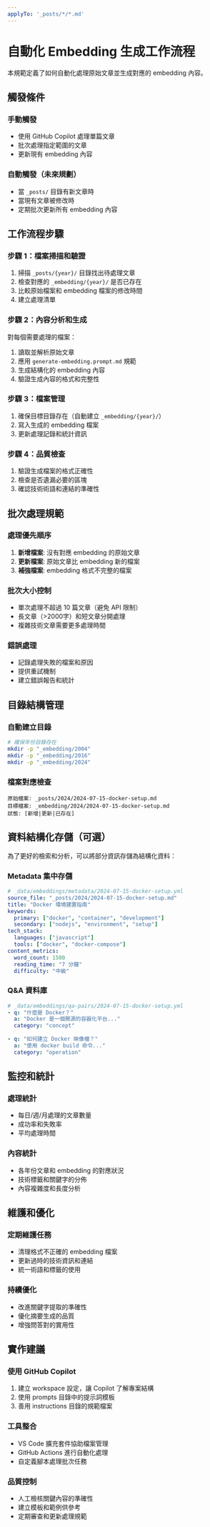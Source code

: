 ```yaml
---
applyTo: '_posts/*/*.md'
---
```


# 自動化 Embedding 生成工作流程

本規範定義了如何自動化處理原始文章並生成對應的 embedding 內容。

## 觸發條件

### 手動觸發
- 使用 GitHub Copilot 處理單篇文章
- 批次處理指定範圍的文章
- 更新現有 embedding 內容

### 自動觸發（未來規劃）
- 當 `_posts/` 目錄有新文章時
- 當現有文章被修改時
- 定期批次更新所有 embedding 內容

## 工作流程步驟

### 步驟 1：檔案掃描和驗證
1. 掃描 `_posts/{year}/` 目錄找出待處理文章
2. 檢查對應的 `_embedding/{year}/` 是否已存在
3. 比較原始檔案和 embedding 檔案的修改時間
4. 建立處理清單

### 步驟 2：內容分析和生成
對每個需要處理的檔案：
1. 讀取並解析原始文章
2. 應用 `generate-embedding.prompt.md` 規範
3. 生成結構化的 embedding 內容
4. 驗證生成內容的格式和完整性

### 步驟 3：檔案管理
1. 確保目標目錄存在（自動建立 `_embedding/{year}/`）
2. 寫入生成的 embedding 檔案
3. 更新處理記錄和統計資訊

### 步驟 4：品質檢查
1. 驗證生成檔案的格式正確性
2. 檢查是否遺漏必要的區塊
3. 確認技術術語和連結的準確性

## 批次處理規範

### 處理優先順序
1. **新增檔案**: 沒有對應 embedding 的原始文章
2. **更新檔案**: 原始文章比 embedding 新的檔案  
3. **補強檔案**: embedding 格式不完整的檔案

### 批次大小控制
- 單次處理不超過 10 篇文章（避免 API 限制）
- 長文章（>2000字）和短文章分開處理
- 複雜技術文章需要更多處理時間

### 錯誤處理
- 記錄處理失敗的檔案和原因
- 提供重試機制
- 建立錯誤報告和統計

## 目錄結構管理

### 自動建立目錄
```bash
# 確保年份目錄存在
mkdir -p "_embedding/2004"
mkdir -p "_embedding/2016"  
mkdir -p "_embedding/2024"
```

### 檔案對應檢查
```
原始檔案: _posts/2024/2024-07-15-docker-setup.md
目標檔案: _embedding/2024/2024-07-15-docker-setup.md
狀態: [新增|更新|已存在]
```

## 資料結構化存儲（可選）

為了更好的檢索和分析，可以將部分資訊存儲為結構化資料：

### Metadata 集中存儲
```yaml
# _data/embeddings/metadata/2024-07-15-docker-setup.yml
source_file: "_posts/2024/2024-07-15-docker-setup.md"
title: "Docker 環境建置指南"
keywords:
  primary: ["docker", "container", "development"]
  secondary: ["nodejs", "environment", "setup"]
tech_stack:
  languages: ["javascript"]
  tools: ["docker", "docker-compose"]
content_metrics:
  word_count: 1500
  reading_time: "7 分鐘"
  difficulty: "中級"
```

### Q&A 資料庫
```yaml  
# _data/embeddings/qa-pairs/2024-07-15-docker-setup.yml
- q: "什麼是 Docker？"
  a: "Docker 是一個開源的容器化平台..."
  category: "concept"
  
- q: "如何建立 Docker 映像檔？"  
  a: "使用 docker build 命令..."
  category: "operation"
```

## 監控和統計

### 處理統計
- 每日/週/月處理的文章數量
- 成功率和失敗率
- 平均處理時間

### 內容統計  
- 各年份文章和 embedding 的對應狀況
- 技術標籤和關鍵字的分佈
- 內容複雜度和長度分析

## 維護和優化

### 定期維護任務
- 清理格式不正確的 embedding 檔案
- 更新過時的技術資訊和連結
- 統一術語和標籤的使用

### 持續優化
- 改進關鍵字提取的準確性
- 優化摘要生成的品質
- 增強問答對的實用性

## 實作建議

### 使用 GitHub Copilot
1. 建立 workspace 設定，讓 Copilot 了解專案結構
2. 使用 prompts 目錄中的提示詞模板
3. 善用 instructions 目錄的規範檔案

### 工具整合
- VS Code 擴充套件協助檔案管理
- GitHub Actions 進行自動化處理
- 自定義腳本處理批次任務

### 品質控制
- 人工檢核關鍵內容的準確性
- 建立模板和範例供參考
- 定期審查和更新處理規範
